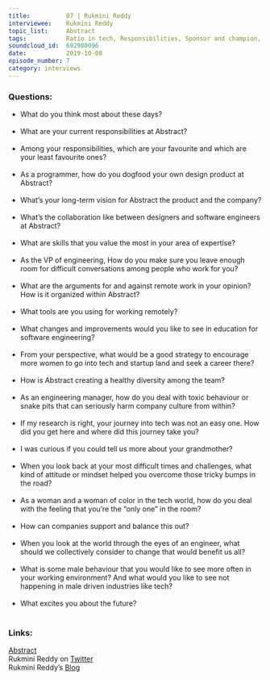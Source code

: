 ```yaml
---
title:          07 | Rukmini Reddy
interviewee:    Rukmini Reddy
topic_list:     Abstract
tags:           Ratio in tech, Responsibilities, Sponsor and champion, Managing skills, Clarity, Candor and honesty, Dogfooding, Grandmother inspiration, Early passion, Vision for Abstract, Open Design, Designer developer collaboration, Valuable skills, Attitude at work, Vulnerability, Embrace the suck, Remote work, Computer science education, Encouraging women, Female leadership, Healthy diversities, Toxic behaviour, Leaving India, Fear and courage, Alone in the room, Check bias, Kindness, Great allies
soundcloud_id:  692980096
date:           2019-10-08
episode_number: 7
category: interviews
---
```


### Questions:
- What do you think most about these days<span class="q">?</span><br><br>
- What are your current responsibilities at Abstract<span class="q">?</span><br><br>
- Among your responsibilities, which are your favourite and which are your least favourite ones<span class="q">?</span><br><br>
- As a programmer, how do you dogfood your own design product at Abstract<span class="q">?</span><br><br>
- What’s your long-term vision for Abstract the product and the company<span class="q">?</span><br><br>
- What’s the collaboration like between designers and software engineers at Abstract<span class="q">?</span><br><br>
- What are skills that you value the most in your area of expertise<span class="q">?</span><br><br>
- As the VP of engineering, How do you make sure you leave enough room for difficult conversations among people who work for you<span class="q">?</span><br><br>
- What are the arguments for and against remote work in your opinion<span class="q">?</span> How is it organized within Abstract<span class="q">?</span><br><br>
- What tools are you using for working remotely<span class="q">?</span><br><br>
- What changes and improvements would you like to see in education for software engineering<span class="q">?</span><br><br>
- From your perspective, what would be a good strategy to encourage more women to go into tech and startup land and seek a career there<span class="q">?</span><br><br>
- How is Abstract creating a healthy diversity among the team<span class="q">?</span><br><br>
- As an engineering manager, how do you deal with toxic behaviour or snake pits that can seriously harm company culture from within<span class="q">?</span><br><br>
- If my research is right, your journey into tech was not an easy one. How did you get here and where did this journey take you<span class="q">?</span><br><br>
- I was curious if you could tell us more about your grandmother<span class="q">?</span><br><br>
- When you look back at your most difficult times and challenges, what kind of attitude or mindset helped you overcome those tricky bumps in the road<span class="q">?</span><br><br>
- As a woman and a woman of color in the tech world, how do you deal with the feeling that you’re the “only one” in the room<span class="q">?</span><br><br>
- How can companies support and balance this out<span class="q">?</span><br><br>
- When you look at the world through the eyes of an engineer, what should we collectively consider to change that would benefit us all<span class="q">?</span><br><br>
- What is some male behaviour that you would like to see more often in your working environment<span class="q">?</span> And what would you like to see not happening in male driven industries like tech<span class="q">?</span><br><br>
- What excites you about the future<span class="q">?</span><br><br>

### Links:

[Abstract](https://www.abstract.com/)<br>
Rukmini Reddy on [Twitter](https://twitter.com/rukmini_reddy)<br>
Rukmini Reddy’s [Blog](https://www.abstract.com/blog/author/rukminireddy/)
